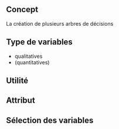 ## Concept

La création de plusieurs arbres de décisions

## Type de variables

* qualitatives
* (quantitatives)

## Utilité

## Attribut

## Sélection des variables

